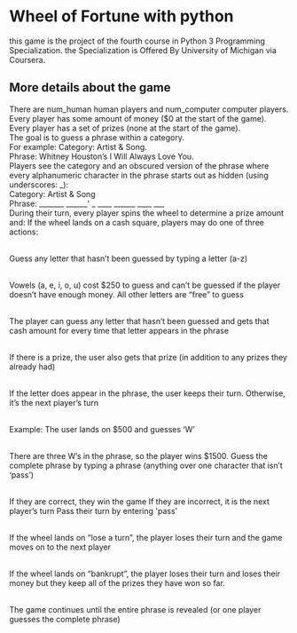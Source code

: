 
# Wheel of Fortune with python

this game is the project of the fourth course in Python 3 Programming Specialization. the Specialization is Offered By University of Michigan via Coursera.

## More details about the game 
There are num_human human players and num_computer computer players.
<br> Every player has some amount of money ($0 at the start of the game).
<br> Every player has a set of prizes (none at the start of the game).
<br> The goal is to guess a phrase within a category. 
<br> For example: Category: Artist & Song.
<br> Phrase: Whitney Houston’s I Will Always Love You.
<br> Players see the category and an obscured version of the phrase where every alphanumeric character in the phrase starts out as hidden (using underscores: _):
<br> Category: Artist & Song
<br> Phrase: _______ ______' _ ____ ______ ____ ___
<br> During their turn, every player spins the wheel to determine a prize amount and:
If the wheel lands on a cash square, players may do one of three actions:

<br> Guess any letter that hasn’t been guessed by typing a letter (a-z)

<br> Vowels (a, e, i, o, u) cost $250 to guess and can’t be guessed if the player doesn’t have enough money. All other letters are “free” to guess

<br> The player can guess any letter that hasn’t been guessed and gets that cash amount for every time that letter appears in the phrase

<br> If there is a prize, the user also gets that prize (in addition to any prizes they already had)

<br> If the letter does appear in the phrase, the user keeps their turn. Otherwise, it’s the next player’s turn

<br> Example: The user lands on $500 and guesses ‘W’

<br> There are three W’s in the phrase, so the player wins $1500.
Guess the complete phrase by typing a phrase (anything over one character that isn’t ‘pass’)

<br> If they are correct, they win the game
If they are incorrect, it is the next player’s turn
Pass their turn by entering 'pass'

<br> If the wheel lands on “lose a turn”, the player loses their turn and the game moves on to the next player

<br> If the wheel lands on “bankrupt”, the player loses their turn and loses their money but they keep all of the prizes they have won so far.

<br> The game continues until the entire phrase is revealed (or one player guesses the complete phrase)

